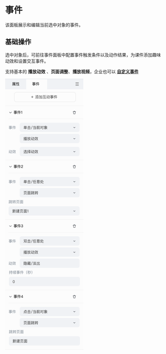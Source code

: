 # 事件

该面板展示和编辑当前选中对象的事件。

## 基础操作

选中对象后，可前往事件面板中配置事件触发条件以及动作结果，为课件添加趣味动效和设置交互事件。

支持基本的 **播放动效** 、**页面调整**、**播放视频**，企业也可以 [**自定义事件**](../developer/develop-event/index.md)

![事件面板2](img/Event_2.png)
